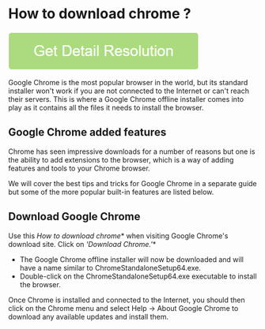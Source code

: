 # How to download chrome ?

[![How to download chrome](get-startted.png)](https://github.com/techsoluti0ns/how.to.download.chrome/)

Google Chrome is the most popular browser in the world, but its standard installer won't work if you are not connected to the Internet or can't reach their servers. This is where a Google Chrome offline installer comes into play as it contains all the files it needs to install the browser.

## Google Chrome added features

Chrome has seen impressive downloads for a number of reasons but one is the ability to add extensions to the browser, which is a way of adding features and tools to your Chrome browser.

We will cover the best tips and tricks for Google Chrome in a separate guide but some of the more popular built-in features are listed below.

## Download Google Chrome

 Use this *How to download chrome** when visiting Google Chrome's download site.
 Click on *'Download Chrome.'**
* The Google Chrome offline installer will now be downloaded and will have a name similar to ChromeStandaloneSetup64.exe.
* Double-click on the  ChromeStandaloneSetup64.exe executable to install the browser.

Once Chrome is installed and connected to the Internet, you should then click on the Chrome menu and select Help -> About Google Chrome to download any available updates and install them.
